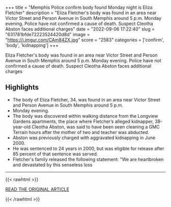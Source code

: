 +++
title = "Memphis Police confirm body found Monday night is Eliza Fletcher"
description = "Eliza Fletcher's body was found in an area near Victor Street and Person Avenue in South Memphis around 5 p.m. Monday evening. Police have not confirmed a cause of death. Suspect Cleotha Abston faces additional charges"
date = "2022-09-06 17:22:40"
slug = "631781bfde72223524420d8d"
image = "https://i.imgur.com/CAm84ZX.jpg"
score = "2583"
categories = ['confirm', 'body', 'kidnapping']
+++

Eliza Fletcher's body was found in an area near Victor Street and Person Avenue in South Memphis around 5 p.m. Monday evening. Police have not confirmed a cause of death. Suspect Cleotha Abston faces additional charges

## Highlights

- The body of Eliza Fletcher, 34, was found in an area near Victor Street and Person Avenue in South Memphis around 5 p.m.
- Monday evening.
- The body was discovered within walking distance from the Longview Gardens apartments, the place where Fletcher’s alleged kidnapper, 38-year-old Cleotha Abston, was said to have been seen cleaning a GMC Terrain hours after the mother of two and teacher was abducted.
- Abston was previously charged with aggravated kidnapping in June 2000.
- He was sentenced to 24 years in 2000, but was eligible for release after 85 percent of that sentence was served.
- Fletcher's family released the following statement: "We are heartbroken and devastated by this senseless loss

---

{{< rawhtml >}}
  <p class="article-category">
    <a target="_blank" href="https://www.fox13memphis.com/news/local/memphis-police-confirm-body-found-tuesday-is-eliza-fletcher/IZCGT5PUVJC2FJRG2ER54QYPKQ/">READ THE ORIGINAL ARTICLE</a>
  </p>
{{< /rawhtml >}}
